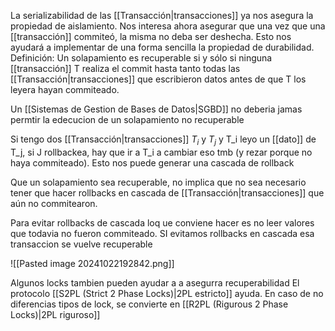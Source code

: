 La serializabilidad de las [[Transacción|transacciones]] ya nos asegura la propiedad de aislamiento. 
Nos interesa ahora asegurar que una vez que una [[transacción]] commiteó, la misma no deba ser deshecha. Esto nos ayudará a implementar de una forma sencilla la propiedad de durabilidad.
Definición: Un solapamiento es recuperable si y sólo si ninguna [[transacción]] T realiza el commit hasta tanto todas las [[Transacción|transacciones]] que escribieron datos antes de que T los leyera hayan commiteado.


Un [[Sistemas de Gestion de Bases de Datos|SGBD]] no deberia jamas permtir la edecucion de un solapamiento no recuperable 


Si tengo dos [[Transacción|transacciones]] $T_{i}$ y $T_{j}$ y T_i leyo un [[dato]] de T_j, si J rollbackea, hay que ir a T_i a cambiar eso tmb (y rezar porque no haya commiteado). Esto nos puede generar una cascada de rollback


Que un solapamiento sea recuperable, no implica que no sea necesario tener que hacer rollbacks en cascada de [[Transacción|transacciones]] que aún no commitearon.

Para evitar rollbacks de cascada loq ue conviene hacer es no leer valores que todavia no fueron commiteado. SI evitamos rollbacks en cascada esa transaccion se vuelve recuperable



![[Pasted image 20241022192842.png]]


Algunos locks tambien pueden ayudar a a asegurra recuperabilidad
El protocolo [[S2PL (Strict 2 Phase Locks)|2PL estricto]] ayuda. En caso de no diferencias tipos de lock, se convierte en [[R2PL (Rigurous 2 Phase Locks)|2PL riguroso]] 